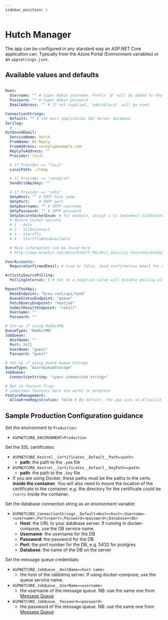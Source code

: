 ```yaml
---
sidebar_position: 1
---
```


# Hutch Manager

The app can be configured in any standard way an ASP.NET Core application can. Typically from the Azure Portal (Environment variables) or an `appsettings.json`.

## Available values and defaults

```yaml

Root:
  Username: "" # Super Admin username. Prefix '@' will be added to the username. If not supplied, 'admin' will be used, which becomes '@admin'.
  Password: "" # Super Admin password
  EmailAddress: "" # If not supplied, 'admin@local' will be used.

ConnectionStrings:
  Default: "" # the main application SQL Server database
Serilog:
  # ...
OutboundEmail:
  ServiceName: Hutch
  FromName: No Reply
  FromAddress: noreply@example.com
  ReplyToAddress: ""
  Provider: local

  # If Provider == "local"
  LocalPath: ~/temp

  # If Provider == "sendgrid"
  SendGridApiKey: ""

  # If Provider == "smtp"
  SmtpHost: "" # SMTP host name
  SmtpPort:    # SMTP port
  SmtpUsername: "" # SMTP username
  SmtpPassword: "" # SMTP password
  SmtpSecureSocketEnum: # for example, assign 2 to implement SslOnConnect
  # Secure socket options
  # 1 - Auto
  # 2 - SslOnConnect
  # 3 - StartTls
  # 4 - StartTlsWhenAvailable

  # More information can be found here
  # http://www.mimekit.net/docs/html/T_MailKit_Security_SecureSocketOptions.htm

UserAccounts: 
  RequireConfirmedEmail: # true or false. Send confirmation email for user accounts if true.

ActivitySourcePolling:
  PollingInterval: 5 # set to a negative value will disable polling altogether

RquestTaskApi:
  BaseEndpoint: "bcos-rest/api/task"
  QueueStatusEndpoint: "queue"
  FetchQueryEndpoint: "nextjob"
  SubmitResultEndpoint: "result"
  Username: ""
  Password: ""

# Set-up if using RabbitMQ
QueueType: "RabbitMQ"
JobQueue:
  HostName: ""
  Port: 5672
  UserName: "guest"
  Password: "guest"

# Set-up if using Azure Queue Storage
QueueType: "AzureQueueStorage"
JobQueue:
  ConnectionString: "<your connection string>"

# Opt in feature flags
# sometimes features here are works in progress
FeatureManagement:
  AllowFreeRegistration: false # By default, the app uses an Allowlist for new account registration; setting this to `true` bypasses that.
```

## Sample Production Configuration guidance

Set the environment to `Production`:
- `ASPNETCORE_ENVIRONMENT=Production`

Set the SSL certificates:
- `ASPNETCORE_Kestrel__Certificates__Default__Path=<path>`
  - **path**: the path to the `.pem` file
- `ASPNETCORE_Kestrel__Certificates__Default__KeyPath=<path>`
  - **path**: the path to the `.key` file
- If you are using Docker, these paths must be the paths to the certs **inside the container**. You will also need to mount the location of the certificate to the container. e.g. the directory for the certificate could be `/certs` inside the container.

Set the database connection string as an environment variable:
- `ASPNETCORE_ConnectionStrings__Default=Host=<host>;Username=<username>;Port=<port>;Password=<password>;Database=<db>`
  - **Host**: the URL to your database server. If running in docker-compose, use the DB service name.
  - **Username**: the username for the DB
  - **Password**: the password for the DB
  - **Port**: the port number for the DB, e.g. 5432 for postgres
  - **Database**: the name of the DB on the server

Set the message queue credentials:
- `ASPNETCORE_JobQueue__HostName=<host name>`
  - the host of the rabbitmq server. If using docker-compose, use the queue service name.
- `ASPNETCORE_JobQueue__UserName=<username>`
  - the username of the message queue. NB: use the same one from [Message Queue](#message-queue)
- `ASPNETCORE_JobQueue__Password=<password>`
  - the password of the message queue. NB: use the same one from [Message Queue](#message-queue)
